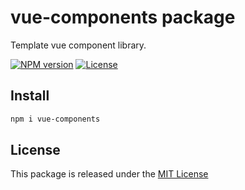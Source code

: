 # vue-components package

Template vue component library.

[![NPM version][npm-badge]][npm-url]
[![License][license-badge]][license-url]

## Install

```bash
npm i vue-components
```

## License

This package is released under the [MIT License][license-url]

[npm-badge]: https://img.shields.io/npm/v/@epreston/vue-components
[npm-url]: https://www.npmjs.com/package/@epreston/vue-components
[license-badge]: https://img.shields.io/npm/l/epreston/template-design-system.svg?cacheSeconds=2592000
[license-url]: https://github.com/epreston/template-design-system/blob/main/LICENSE
